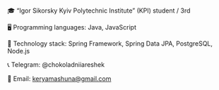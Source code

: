 
🎓 “Igor Sikorsky Kyiv Polytechnic Institute” (KPI) student / 3rd

🖥 Programming languages:  Java, JavaScript

🚀 Technology stack: Spring Framework, Spring Data JPA, PostgreSQL, Node.js

📞 Telegram: @chokoladniiareshek

🧲 Email: keryamashuna@gmail.com
